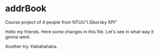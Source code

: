 # addrBook
Course project of 4 people from NTUU"I.Sikorsky KPI"

Hello my friends. Here some changes in this file. Let's see in what way it gonna went. 

Another try. Hahahahaha.
